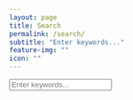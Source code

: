 ```yaml
---
layout: page
title: Search
permalink: /search/
subtitle: "Enter keywords..."
feature-img: ""
icon: ""
---
```


<!-- Html Elements for Search -->
<div id="search-container">
<input type="text" id="search-input" placeholder="Enter keywords...">
<ul id="results-container"></ul>
</div>

<!-- Script pointing to search.js -->
<script src="/search.js" type="text/javascript"></script>

<!-- Stylesheet pointing to search.scss -->
<link rel="stylesheet/scss" type="text/css" href="/search.scss"/>

<link rel="stylesheet" type="text/css" href="/assets/css/vendor/bootstrap.css"/>
<link rel="stylesheet" type="text/css" href="/assets/css/vendor/bootstrap-iso.css"/>
<link rel="stylesheet" type="text/css" href="/assets/css/vendor/bootstrap-iso.min.css"/>

<script src="assets/js/main.min.js"></script>
<script src="assets/js/vendor/katex.min.js"></script>
<script src="assets/js/vendor/mermaid.min.js"></script>
<script src="assets/js/vendor/auto-render.min.js"></script>
<script src="assets/js/vendor/masonry.pkgd.min.js"></script>
<script src="assets/js/vendor/simple-jekyll-search.min.js"></script>

<!-- Configuration -->
<script>
SimpleJekyllSearch({
  searchInput: document.getElementById('search-input'),
  resultsContainer: document.getElementById('results-container'),
  json: '/search.json'
})
</script>
